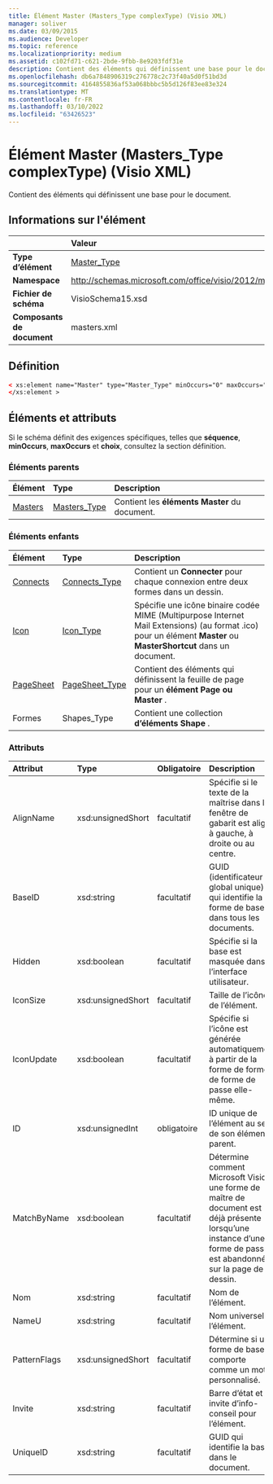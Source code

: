 ```yaml
---
title: Élément Master (Masters_Type complexType) (Visio XML)
manager: soliver
ms.date: 03/09/2015
ms.audience: Developer
ms.topic: reference
ms.localizationpriority: medium
ms.assetid: c102fd71-c621-2bde-9fbb-8e9203fdf31e
description: Contient des éléments qui définissent une base pour le document.
ms.openlocfilehash: db6a7848906319c276778c2c73f40a5d0f51bd3d
ms.sourcegitcommit: 4164855836af53a068bbbc5b5d126f83ee83e324
ms.translationtype: MT
ms.contentlocale: fr-FR
ms.lasthandoff: 03/10/2022
ms.locfileid: "63426523"
---
```

# <a name="master-element-masters_type-complextype-visio-xml"></a>Élément Master (Masters_Type complexType) (Visio XML)

Contient des éléments qui définissent une base pour le document.
  
## <a name="element-information"></a>Informations sur l'élément

||Valeur |
|:-----|:-----|
|**Type d’élément** <br/> |[Master_Type](master_type-complextypevisio-xml.md) <br/> |
|**Namespace** <br/> |http://schemas.microsoft.com/office/visio/2012/main  <br/> |
|**Fichier de schéma** <br/> |VisioSchema15.xsd  <br/> |
|**Composants de document** <br/> |masters.xml  <br/> |
   
## <a name="definition"></a>Définition

```XML
< xs:element name="Master" type="Master_Type" minOccurs="0" maxOccurs="unbounded" >
</xs:element >
```

## <a name="elements-and-attributes"></a>Éléments et attributs

Si le schéma définit des exigences spécifiques, telles que **séquence**, **minOccurs**, **maxOccurs** et **choix**, consultez la section définition. 
  
### <a name="parent-elements"></a>Éléments parents

|**Élément**|**Type**|**Description**|
|:-----|:-----|:-----|
|[Masters](masters-elementvisio-xml.md) <br/> |[Masters_Type](masters_type-complextypevisio-xml.md) <br/> |Contient les **éléments Master** du document. |
   
### <a name="child-elements"></a>Éléments enfants

|**Élément**|**Type**|**Description**|
|:-----|:-----|:-----|
|[Connects](connects-element-pagecontents_type-complextypevisio-xml.md) <br/> |[Connects_Type](connects_type-complextypevisio-xml.md) <br/> |Contient un **Connecter** pour chaque connexion entre deux formes dans un dessin. |
|[Icon](icon-element-master_type-complextypevisio-xml.md) <br/> |[Icon_Type](icon_type-complextypevisio-xml.md) <br/> |Spécifie une icône binaire codée MIME (Multipurpose Internet Mail Extensions) (au format .ico) pour un élément **Master** ou **MasterShortcut** dans un document. |
|[PageSheet](pagesheet-element-master_type-complextypevisio-xml.md) <br/> |[PageSheet_Type](pagesheet_type-complextypevisio-xml.md) <br/> |Contient des éléments qui définissent la feuille de page pour un **élément Page** **ou Master** . |
|Formes  <br/> |Shapes_Type  <br/> |Contient une collection **d’éléments Shape** . |
   
### <a name="attributes"></a>Attributs

|**Attribut**|**Type**|**Obligatoire**|**Description**|**Valeurs possibles**|
|:-----|:-----|:-----|:-----|:-----|
|AlignName  <br/> |xsd:unsignedShort  <br/> |facultatif  <br/> |Spécifie si le texte de la maîtrise dans la fenêtre de gabarit est aligné à gauche, à droite ou au centre. |Valeurs du type xsd:unsignedShort. |
|BaseID  <br/> |xsd:string  <br/> |facultatif  <br/> |GUID (identificateur global unique) qui identifie la forme de base dans tous les documents. |Valeurs du type xsd:string. |
|Hidden  <br/> |xsd:boolean  <br/> |facultatif  <br/> |Spécifie si la base est masquée dans l’interface utilisateur. |Valeurs du type xsd:boolean. |
|IconSize  <br/> |xsd:unsignedShort  <br/> |facultatif  <br/> |Taille de l’icône de l’élément. |Valeurs du type xsd:unsignedShort. |
|IconUpdate  <br/> |xsd:boolean  <br/> |facultatif  <br/> |Spécifie si l’icône est générée automatiquement à partir de la forme de forme de forme de passe elle-même. |Valeurs du type xsd:boolean. |
|ID  <br/> |xsd:unsignedInt  <br/> |obligatoire  <br/> |ID unique de l’élément au sein de son élément parent. |Valeurs du type xsd:unsignedInt. |
|MatchByName  <br/> |xsd:boolean  <br/> |facultatif  <br/> |Détermine comment Microsoft Visio si une forme de maître de document est déjà présente lorsqu’une instance d’une forme de passe est abandonnée sur la page de dessin. |Valeurs du type xsd:boolean. |
|Nom  <br/> |xsd:string  <br/> |facultatif  <br/> |Nom de l’élément. |Valeurs du type xsd:string. |
|NameU  <br/> |xsd:string  <br/> |facultatif  <br/> |Nom universel de l’élément. |Valeurs du type xsd:string. |
|PatternFlags  <br/> |xsd:unsignedShort  <br/> |facultatif  <br/> |Détermine si une forme de base se comporte comme un motif personnalisé. |Valeurs du type xsd:unsignedShort. |
|Invite  <br/> |xsd:string  <br/> |facultatif  <br/> |Barre d’état et invite d’info-conseil pour l’élément. |Valeurs du type xsd:string. |
|UniqueID  <br/> |xsd:string  <br/> |facultatif  <br/> |GUID qui identifie la base dans le document. |Valeurs du type xsd:string. |
   

